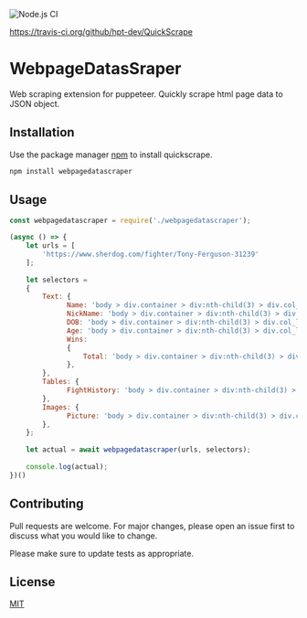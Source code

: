 ![Node.js CI](https://travis-ci.org/hpt-dev/QuickScrape.svg?branch=master)

https://travis-ci.org/github/hpt-dev/QuickScrape

# WebpageDatasSraper
Web scraping extension for puppeteer. Quickly scrape html page data to JSON object.

## Installation
Use the package manager [npm](https://www.npmjs.com/) to install quickscrape.

```bash
npm install webpagedatascraper
```

## Usage
```javascript
const webpagedatascraper = require('./webpagedatascraper');

(async () => {
    let urls = [
        'https://www.sherdog.com/fighter/Tony-Ferguson-31239'
    ];
    
    let selectors =
    {
        Text: {
              Name: 'body > div.container > div:nth-child(3) > div.col_left > section:nth-child(3) > div > h1 > span.fn',
              NickName: 'body > div.container > div:nth-child(3) > div.col_left > section:nth-child(3) > div > h1 > span.nickname > em',
              DOB: 'body > div.container > div:nth-child(3) > div.col_left > section:nth-child(3) > div > div.content > div:nth-child(1) > div > div.bio > div.birth_info > span.item.birthday > span',
              Age: 'body > div.container > div:nth-child(3) > div.col_left > section:nth-child(3) > div > div.content > div:nth-child(1) > div > div.bio > div.birth_info > span.item.birthday > strong',
              Wins:
              {
                  Total: 'body > div.container > div:nth-child(3) > div.col_left > section:nth-child(3) > div > div.content > div:nth-child(1) > div > div.record > div > div > div:nth-child(1) > span.card > span.counter'
              },
        },
        Tables: {
              FightHistory: 'body > div.container > div:nth-child(3) > div.col_left > section:nth-child(5) > div > div.content.table > table tr',
        },
        Images: {
              Picture: 'body > div.container > div:nth-child(3) > div.col_left > section:nth-child(3) > div > div.content > div:nth-child(1) > img'
        },
    };
  
    let actual = await webpagedatascraper(urls, selectors);
    
    console.log(actual);
})()
```

## Contributing
Pull requests are welcome. For major changes, please open an issue first to discuss what you would like to change.

Please make sure to update tests as appropriate.

## License
[MIT](https://choosealicense.com/licenses/mit/)
